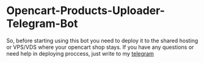 # Opencart-Products-Uploader-Telegram-Bot

So, before starting using this bot you need to deploy it to the shared hosting or VPS/VDS where your opencart shop stays. If you have any questions or need help in deploying proccess, just write to my [telegram](https://t.me/casino_monaco)
